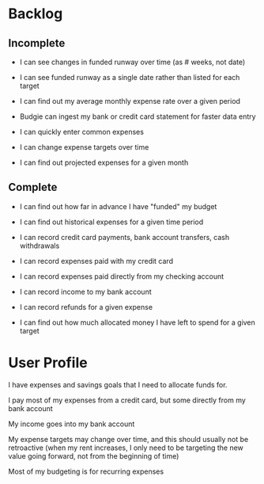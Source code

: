 # Backlog

## Incomplete

- I can see changes in funded runway over time (as # weeks, not date)

- I can see funded runway as a single date rather than listed for each target

- I can find out my average monthly expense rate over a given period

- Budgie can ingest my bank or credit card statement for faster data entry
  
- I can quickly enter common expenses

- I can change expense targets over time

- I can find out projected expenses for a given month

## Complete

- I can find out how far in advance I have "funded" my budget

- I can find out historical expenses for a given time period

- I can record credit card payments, bank account transfers, cash withdrawals

- I can record expenses paid with my credit card

- I can record expenses paid directly from my checking account

- I can record income to my bank account

- I can record refunds for a given expense

- I can find out how much allocated money I have left to spend for a given target

# User Profile

I have expenses and savings goals that I need to allocate funds for.

I pay most of my expenses from a credit card, but some directly from my bank account

My income goes into my bank account

My expense targets may change over time, and this should usually not be retroactive (when my rent increases,
I only need to be targeting the new value going forward, not from the beginning of time)

Most of my budgeting is for recurring expenses

